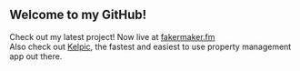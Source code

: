 ## Welcome to my GitHub!

Check out my latest project! Now live at [fakermaker.fm](https://fakermaker.fm)  
Also check out [Kelpic](https://kelpic.com), the fastest and easiest to use property management app out there.
